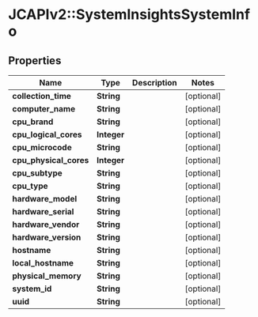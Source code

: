 # JCAPIv2::SystemInsightsSystemInfo

## Properties
Name | Type | Description | Notes
------------ | ------------- | ------------- | -------------
**collection_time** | **String** |  | [optional] 
**computer_name** | **String** |  | [optional] 
**cpu_brand** | **String** |  | [optional] 
**cpu_logical_cores** | **Integer** |  | [optional] 
**cpu_microcode** | **String** |  | [optional] 
**cpu_physical_cores** | **Integer** |  | [optional] 
**cpu_subtype** | **String** |  | [optional] 
**cpu_type** | **String** |  | [optional] 
**hardware_model** | **String** |  | [optional] 
**hardware_serial** | **String** |  | [optional] 
**hardware_vendor** | **String** |  | [optional] 
**hardware_version** | **String** |  | [optional] 
**hostname** | **String** |  | [optional] 
**local_hostname** | **String** |  | [optional] 
**physical_memory** | **String** |  | [optional] 
**system_id** | **String** |  | [optional] 
**uuid** | **String** |  | [optional] 

